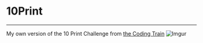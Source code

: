 # 10Print
---------------------------------------------------------------------------------------------------------------------------------------------

My own version of the 10 Print Challenge from [the Coding Train](https://www.youtube.com/user/shiffman)
![Imgur](https://i.imgur.com/9FRWDhJ.png "10-Print")


